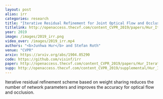 ```yaml
---
layout: post
alias: irr
categories: research
title: "Iterative Residual Refinement for Joint Optical Flow and Occlusion Estimation"
titlelink: http://openaccess.thecvf.com/content_CVPR_2019/papers/Hur_Iterative_Residual_Refinement_for_Joint_Optical_Flow_and_Occlusion_Estimation_CVPR_2019_paper.pdf
year: 2019
image: /images/2019_irr.png
video_over: /images/2019_irr.mp4
authors: "<b>Junhwa Hur</b> and Stefan Roth"
venue: "CVPR"
arxiv: https://arxiv.org/abs/1904.05290
code: https://github.com/visinf/irr
paper: http://openaccess.thecvf.com/content_CVPR_2019/papers/Hur_Iterative_Residual_Refinement_for_Joint_Optical_Flow_and_Occlusion_Estimation_CVPR_2019_paper.pdf
supp: http://openaccess.thecvf.com/content_CVPR_2019/supplemental/Hur_Iterative_Residual_Refinement_CVPR_2019_supplemental.pdf
---
```


Iterative residual refinement scheme based on weight sharing reduces the number of network parameters and improves the accuracy for optical flow and occlusion.
